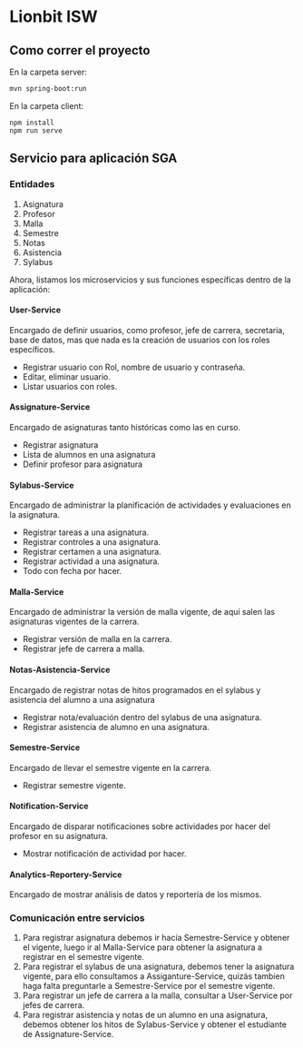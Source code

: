 # Lionbit ISW

## Como correr el proyecto

En la carpeta server:
```bash
mvn spring-boot:run
```
En la carpeta client:
```
npm install
npm run serve
```

## Servicio para aplicación SGA

### Entidades
1. Asignatura
2. Profesor
3. Malla
4. Semestre
5. Notas
6. Asistencia
7. Sylabus

Ahora, listamos los microservicios y sus funciones específicas dentro de la aplicación:

#### User-Service
Encargado de definir usuarios, como profesor, jefe de carrera, secretaria, base de datos, mas que nada es la creación de usuarios con los roles específicos.
- Registrar usuario con Rol, nombre de usuario y contraseña.
- Editar, eliminar usuario.
- Listar usuarios con roles.

#### Assignature-Service
Encargado de asignaturas tanto históricas como las en curso. 
- Registrar asignatura
- Lista de alumnos en una asignatura
- Definir profesor para asignatura
#### Sylabus-Service
Encargado de administrar la planificación de actividades y evaluaciones en la asignatura.
- Registrar tareas a una asignatura.
- Registrar controles a una asignatura.
- Registrar certamen a una asignatura.
- Registrar actividad a una asignatura. 
- Todo con fecha por hacer.
#### Malla-Service
Encargado de administrar la versión de malla vigente, de aquí salen las asignaturas vigentes de la carrera.
- Registrar versión de malla en la carrera.
- Registrar jefe de carrera a malla.
#### Notas-Asistencia-Service
Encargado de registrar notas de hitos programados en el sylabus y asistencia del alumno a una asignatura
- Registrar nota/evaluación dentro del sylabus de una asignatura.
- Registrar asistencia de alumno en una asignatura.
#### Semestre-Service
Encargado de llevar el semestre vigente en la carrera.
- Registrar semestre vigente.
#### Notification-Service
Encargado de disparar notificaciones sobre actividades por hacer del profesor en su asignatura.
- Mostrar notificación de actividad por hacer.
#### Analytics-Reportery-Service
Encargado de mostrar análisis de datos y reportería de los mismos.

### Comunicación entre servicios
1. Para registrar asignatura debemos ir hacía Semestre-Service y obtener el vigente, luego ir al Malla-Service para obtener la asignatura a registrar en el semestre vigente.
2. Para registrar el sylabus de una asignatura, debemos tener la asignatura vigente, para ello consultamos a Assiganture-Service, quizás tambien haga falta preguntarle a Semestre-Service por el semestre vigente.
3. Para registrar un jefe de carrera a la malla, consultar a User-Service por jefes de carrera.
4. Para registrar asistencia y notas de un alumno en una asignatura, debemos obtener los hitos de Sylabus-Service y obtener el estudiante de Assignature-Service.
